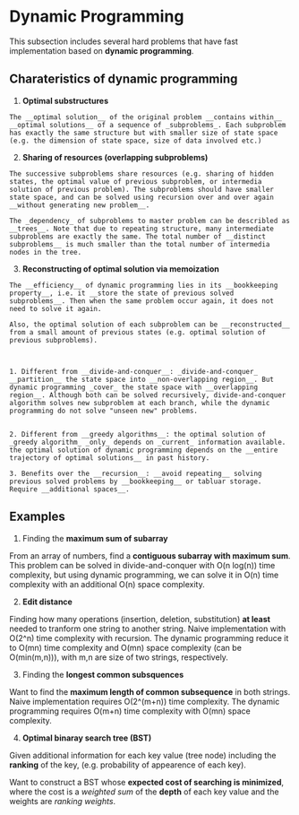 # Dynamic Programming
This subsection includes several hard problems that have fast implementation based on __dynamic programming__. 

## Charateristics of dynamic programming

  1. __Optimal substructures__
  
    The __optimal solution__ of the original problem __contains within__ __optimal solutions__ of a sequence of _subproblems_. Each subproblem has exactly the same structure but with smaller size of state space (e.g. the dimension of state space, size of data involved etc.)


  2. __Sharing of resources (overlapping subproblems)__

    The successive subproblems share resources (e.g. sharing of hidden states, the optimal value of previous subproblem, or intermedia solution of previous problem). The subproblems should have smaller state space, and can be solved using recursion over and over again __without generating new problem__. 

    The _dependency_ of subproblems to master problem can be describled as __trees__. Note that due to repeating structure, many intermediate subproblems are exactly the same. The total number of __distinct subproblems__ is much smaller than the total number of intermedia nodes in the tree.  

  3. __Reconstructing of optimal solution via memoization__ 

    The __efficiency__ of dynamic programming lies in its __bookkeeping property__, i.e. it __store the state of previous solved subproblems__. Then when the same problem occur again, it does not need to solve it again. 

    Also, the optimal solution of each subproblem can be __reconstructed__ from a small amount of previous states (e.g. optimal solution of previous subproblems). 



    1. Different from __divide-and-conquer__: _divide-and-conquer_ __partition__ the state space into __non-overlapping region__. But dynamic programming _cover_ the state space with __overlapping region__. Although both can be solved recursively, divide-and-conquer algorithm solves new subproblem at each branch, while the dynamic programming do not solve "unseen new" problems.


    2. Different from __greedy algorithms__: the optimal solution of _greedy algorithm_ _only_ depends on _current_ information available. the optimal solution of dynamic programming depends on the __entire trajectory of optimal solutions__ in past history. 

    3. Benefits over the __recursion__: __avoid repeating__ solving previous solved problems by __bookkeeping__ or tabluar storage. Require __additional spaces__.



## Examples 

  1. Finding the __maximum sum of subarray__ 
  
   From an array of numbers, find a __contiguous subarray with maximum sum__. This problem can be solved in divide-and-conquer with O(n log(n)) time complexity, but using dynamic programming, we can solve it in O(n) time complexity with an additional O(n) space complexity. 


  2. __Edit distance__
 
   Finding how many operations (insertion, deletion, substitution) __at least__ needed to tranform one string to another string. Naive implementation with O(2^n) time complexity with recursion. The dynamic programming reduce it to O(mn) time complexity and O(mn) space complexity (can be O(min(m,n))), with m,n are size of two strings, respectively. 


  3. Finding the __longest common subsquences__

   Want to find the __maximum length of common subsequence__ in both strings. Naive implementation requires O(2^(m+n)) time complexity. The dynamic programming requires O(m+n) time complexity with O(mn) space complexity.

 
  4. __Optimal binaray search tree (BST)__

   Given additional information for each key value (tree node) including the __ranking__ of the key, (e.g. probability of appearence of each key).

   Want to construct a BST whose __expected cost of searching is minimized__, where the cost is a _weighted sum_ of the __depth__ of each key value and the weights are _ranking weights_.
    
